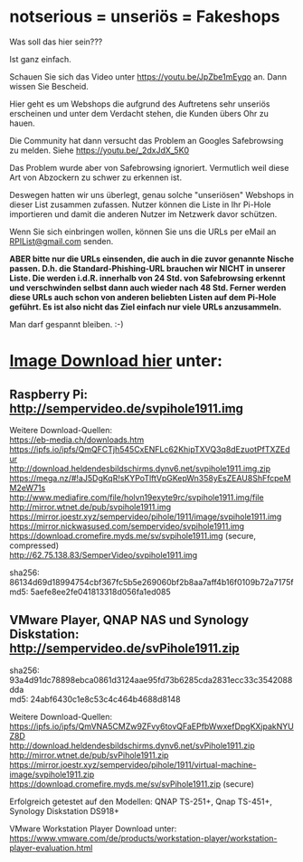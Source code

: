 # notserious = unseriös = Fakeshops

Was soll das hier sein???

Ist ganz einfach.

Schauen Sie sich das Video unter https://youtu.be/JpZbe1mEyqo an. Dann wissen Sie Bescheid.

Hier geht es um Webshops die aufgrund des Auftretens sehr unseriös erscheinen und unter dem Verdacht stehen, die Kunden übers Ohr zu hauen.

Die Community hat dann versucht das Problem an Googles Safebrowsing zu melden. Siehe https://youtu.be/_2dxJdX_5K0 

Das Problem wurde aber von Safebrowsing ignoriert. Vermutlich weil diese Art von Abzockern zu schwer zu erkennen ist.

Deswegen hatten wir uns überlegt, genau solche "unseriösen" Webshops in dieser List zusammen zufassen. Nutzer können die Liste in Ihr Pi-Hole importieren und damit die anderen Nutzer im Netzwerk davor schützen.

Wenn Sie sich einbringen wollen, können Sie uns die URLs per eMail an RPIList@gmail.com senden. 

<b>ABER bitte nur die URLs einsenden, die auch in die zuvor genannte Nische passen. D.h. die Standard-Phishing-URL brauchen wir NICHT in unserer Liste. Die werden i.d.R. innerhalb von 24 Std. von Safebrowsing erkennt und verschwinden selbst dann auch wieder nach 48 Std. Ferner werden diese URLs auch schon von anderen beliebten Listen auf dem Pi-Hole geführt. Es ist also nicht das Ziel einfach nur viele URLs anzusammeln.</b>

Man darf gespannt bleiben. :-)


# <a href="./Download.md">Image Download hier</A> unter:
## Raspberry Pi: http://sempervideo.de/svpihole1911.img
Weitere Download-Quellen:<br>
https://eb-media.ch/downloads.htm<br>
https://ipfs.io/ipfs/QmQFCTjh545CxENFLc62KhipTXVQ3q8dEzuotPfTXZEdur<br>
http://download.heldendesbildschirms.dynv6.net/svpihole1911.img.zip<br>
https://mega.nz/#!aJ5DgKqR!sKYPoTlftVpGKepWn358yEsZEAU8ShFfcpeMM2eW71s<br>
http://www.mediafire.com/file/holvn19exyte9rc/svpihole1911.img/file<br>
http://mirror.wtnet.de/pub/svpihole1911.img<br>
https://mirror.joestr.xyz/sempervideo/pihole/1911/image/svpihole1911.img<br>
https://mirror.nickwasused.com/sempervideo/svpihole1911.img<br>
https://download.cromefire.myds.me/sv/svpihole1911.img (secure, compressed)<br>
http://62.75.138.83/SemperVideo/svpihole1911.img

sha256: 86134d69d18994754cbf367fc5b5e269060bf2b8aa7aff4b16f0109b72a7175f<br>
md5: 5aefe8ee2fe041813318d056fa1ed085

## VMware Player, QNAP NAS und Synology Diskstation: http://sempervideo.de/svPihole1911.zip

sha256: 93a4d91dc78898ebca0861d3124aae95fd73b6285cda2831ecc33c3542088dda<br>
md5: 24abf6430c1e8c53c4c464b4688d8148<br>

Weitere Download-Quellen:<br>
https://ipfs.io/ipfs/QmVNA5CMZw9ZFvy6tovQFaEPfbWwxefDpgKXjpakNYUZ8D<br>
http://download.heldendesbildschirms.dynv6.net/svPihole1911.zip<br>
http://mirror.wtnet.de/pub/svPihole1911.zip<br>
https://mirror.joestr.xyz/sempervideo/pihole/1911/virtual-machine-image/svpihole1911.zip<br>
https://download.cromefire.myds.me/sv/svPihole1911.zip (secure)

Erfolgreich getestet auf den Modellen: QNAP TS-251+, Qnap TS-451+, Synology Diskstation DS918+

VMware Workstation Player Download unter: https://www.vmware.com/de/products/workstation-player/workstation-player-evaluation.html


